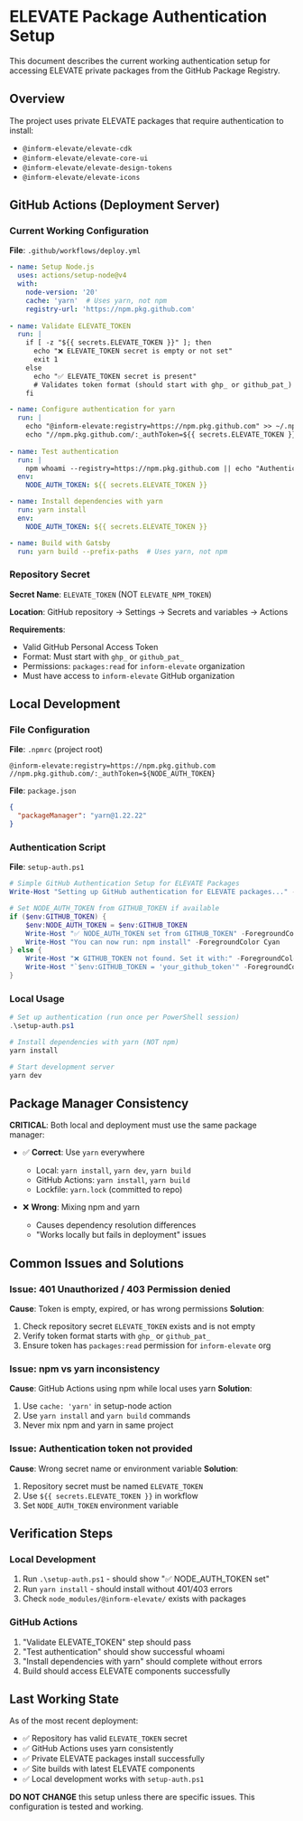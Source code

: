 # ELEVATE Package Authentication Setup

This document describes the current working authentication setup for accessing ELEVATE private packages from the GitHub Package Registry.

## Overview

The project uses private ELEVATE packages that require authentication to install:
- `@inform-elevate/elevate-cdk`
- `@inform-elevate/elevate-core-ui` 
- `@inform-elevate/elevate-design-tokens`
- `@inform-elevate/elevate-icons`

## GitHub Actions (Deployment Server)

### Current Working Configuration

**File**: `.github/workflows/deploy.yml`

```yaml
- name: Setup Node.js
  uses: actions/setup-node@v4
  with:
    node-version: '20'
    cache: 'yarn'  # Uses yarn, not npm
    registry-url: 'https://npm.pkg.github.com'
    
- name: Validate ELEVATE_TOKEN
  run: |
    if [ -z "${{ secrets.ELEVATE_TOKEN }}" ]; then
      echo "❌ ELEVATE_TOKEN secret is empty or not set"
      exit 1
    else
      echo "✅ ELEVATE_TOKEN secret is present"
      # Validates token format (should start with ghp_ or github_pat_)
    fi

- name: Configure authentication for yarn
  run: |
    echo "@inform-elevate:registry=https://npm.pkg.github.com" >> ~/.npmrc
    echo "//npm.pkg.github.com/:_authToken=${{ secrets.ELEVATE_TOKEN }}" >> ~/.npmrc
    
- name: Test authentication
  run: |
    npm whoami --registry=https://npm.pkg.github.com || echo "Authentication test failed"
  env:
    NODE_AUTH_TOKEN: ${{ secrets.ELEVATE_TOKEN }}

- name: Install dependencies with yarn
  run: yarn install
  env:
    NODE_AUTH_TOKEN: ${{ secrets.ELEVATE_TOKEN }}

- name: Build with Gatsby
  run: yarn build --prefix-paths  # Uses yarn, not npm
```

### Repository Secret

**Secret Name**: `ELEVATE_TOKEN` (NOT `ELEVATE_NPM_TOKEN`)

**Location**: GitHub repository → Settings → Secrets and variables → Actions

**Requirements**:
- Valid GitHub Personal Access Token
- Format: Must start with `ghp_` or `github_pat_`
- Permissions: `packages:read` for `inform-elevate` organization
- Must have access to `inform-elevate` GitHub organization

## Local Development

### File Configuration

**File**: `.npmrc` (project root)
```
@inform-elevate:registry=https://npm.pkg.github.com
//npm.pkg.github.com/:_authToken=${NODE_AUTH_TOKEN}
```

**File**: `package.json`
```json
{
  "packageManager": "yarn@1.22.22"
}
```

### Authentication Script

**File**: `setup-auth.ps1`
```powershell
# Simple GitHub Authentication Setup for ELEVATE Packages
Write-Host "Setting up GitHub authentication for ELEVATE packages..." -ForegroundColor Cyan

# Set NODE_AUTH_TOKEN from GITHUB_TOKEN if available
if ($env:GITHUB_TOKEN) {
    $env:NODE_AUTH_TOKEN = $env:GITHUB_TOKEN
    Write-Host "✅ NODE_AUTH_TOKEN set from GITHUB_TOKEN" -ForegroundColor Green
    Write-Host "You can now run: npm install" -ForegroundColor Cyan
} else {
    Write-Host "❌ GITHUB_TOKEN not found. Set it with:" -ForegroundColor Red
    Write-Host "`$env:GITHUB_TOKEN = 'your_github_token'" -ForegroundColor Yellow
}
```

### Local Usage

```powershell
# Set up authentication (run once per PowerShell session)
.\setup-auth.ps1

# Install dependencies with yarn (NOT npm)
yarn install

# Start development server
yarn dev
```

## Package Manager Consistency

**CRITICAL**: Both local and deployment must use the same package manager:

- ✅ **Correct**: Use `yarn` everywhere
  - Local: `yarn install`, `yarn dev`, `yarn build`
  - GitHub Actions: `yarn install`, `yarn build`
  - Lockfile: `yarn.lock` (committed to repo)

- ❌ **Wrong**: Mixing npm and yarn
  - Causes dependency resolution differences
  - "Works locally but fails in deployment" issues

## Common Issues and Solutions

### Issue: 401 Unauthorized / 403 Permission denied
**Cause**: Token is empty, expired, or has wrong permissions
**Solution**: 
1. Check repository secret `ELEVATE_TOKEN` exists and is not empty
2. Verify token format starts with `ghp_` or `github_pat_`
3. Ensure token has `packages:read` permission for `inform-elevate` org

### Issue: npm vs yarn inconsistency
**Cause**: GitHub Actions using npm while local uses yarn
**Solution**: 
1. Use `cache: 'yarn'` in setup-node action
2. Use `yarn install` and `yarn build` commands
3. Never mix npm and yarn in same project

### Issue: Authentication token not provided
**Cause**: Wrong secret name or environment variable
**Solution**: 
1. Repository secret must be named `ELEVATE_TOKEN`
2. Use `${{ secrets.ELEVATE_TOKEN }}` in workflow
3. Set `NODE_AUTH_TOKEN` environment variable

## Verification Steps

### Local Development
1. Run `.\setup-auth.ps1` - should show "✅ NODE_AUTH_TOKEN set"
2. Run `yarn install` - should install without 401/403 errors
3. Check `node_modules/@inform-elevate/` exists with packages

### GitHub Actions
1. "Validate ELEVATE_TOKEN" step should pass
2. "Test authentication" should show successful whoami
3. "Install dependencies with yarn" should complete without errors
4. Build should access ELEVATE components successfully

## Last Working State

As of the most recent deployment:
- ✅ Repository has valid `ELEVATE_TOKEN` secret
- ✅ GitHub Actions uses yarn consistently
- ✅ Private ELEVATE packages install successfully  
- ✅ Site builds with latest ELEVATE components
- ✅ Local development works with `setup-auth.ps1`

**DO NOT CHANGE** this setup unless there are specific issues. This configuration is tested and working.